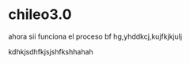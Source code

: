 chileo3.0
=========

ahora sii
funciona el proceso
 bf hg,yhddkcj,kujfkjkjulj



kdhkjsdhfkjsjshfkshhahah